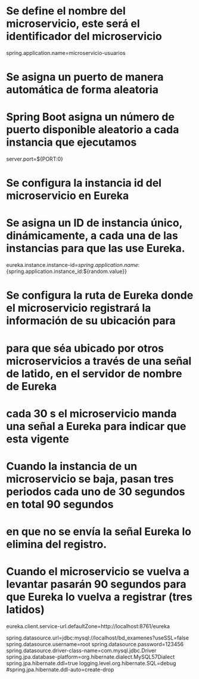 # Se define el nombre del microservicio, este será el identificador del microservicio
spring.application.name=microservicio-usuarios

# Se asigna un puerto de manera automática de forma aleatoria
#  Spring Boot asigna un número de puerto disponible aleatorio a cada instancia que ejecutamos
server.port=${PORT:0}

# Se configura la instancia id del microservicio en Eureka
# Se asigna un ID de instancia único, dinámicamente, a cada una de las instancias para que las use Eureka.
eureka.instance.instance-id=${spring.application.name}:${spring.application.instance_id:${random.value}}

# Se configura la ruta de Eureka donde el microservicio registrará la información de su ubicación para
# para que séa ubicado por otros microservicios a través de una señal de latido, en el servidor de nombre de Eureka
# cada 30 s  el microservicio manda una señal a Eureka para indicar que esta vigente
# Cuando la instancia de un microservicio se baja, pasan tres periodos cada uno de 30 segundos en total 90 segundos
# en que no se envía la señal Eureka lo elimina del registro.
# Cuando el microservicio se vuelva a levantar pasarán 90 segundos para que Eureka lo vuelva a registrar (tres latidos)
eureka.client.service-url.defaultZone=http://localhost:8761/eureka

spring.datasource.url=jdbc:mysql://localhost/bd_examenes?useSSL=false
spring.datasource.username=root
spring.datasource.password=123456
spring.datasource.driver-class-name=com.mysql.jdbc.Driver
spring.jpa.database-platform=org.hibernate.dialect.MySQL57Dialect
spring.jpa.hibernate.ddl=true
logging.level.org.hibernate.SQL=debug
#spring.jpa.hibernate.ddl-auto=create-drop
